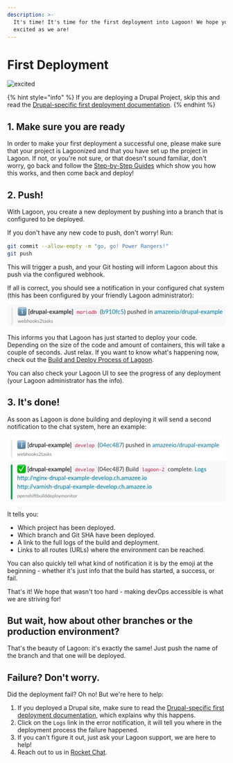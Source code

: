 ```yaml
---
description: >-
  It's time! It's time for the first deployment into Lagoon! We hope you are as
  excited as we are!
---
```


# First Deployment

![excited](https://i.giphy.com/media/7kVRZwYRwF1ok/giphy-downsized.gif)

{% hint style="info" %}
If you are deploying a Drupal Project, skip this and read the [Drupal-specific first deployment documentation](../drupal/first-deployment-of-drupal.md).
{% endhint %}

## 1. Make sure you are ready

In order to make your first deployment a successful one, please make sure that your project is Lagoonized and that you have set up the project in Lagoon. If not, or you're not sure, or that doesn't sound familiar, don't worry, go back and follow the [Step-by-Step Guides](setup_project.md) which show you how this works, and then come back and deploy!

## 2. Push!

With Lagoon, you create a new deployment by pushing into a branch that is configured to be deployed.

If you don't have any new code to push, don't worry! Run:

```bash
git commit --allow-empty -m "go, go! Power Rangers!"
git push
```

This will trigger a push, and your Git hosting will inform Lagoon about this push via the configured webhook.

If all is correct, you should see a notification in your configured chat system \(this has been configured by your friendly Lagoon administrator\):

![Slack notification that a push has been made in a Lagoonized repository.](../.gitbook/assets/first_deployment_slack_start%20%282%29%20%282%29%20%283%29%20%285%29%20%285%29%20%284%29.jpg)

This informs you that Lagoon has just started to deploy your code. Depending on the size of the code and amount of containers, this will take a couple of seconds. Just relax. If you want to know what's happening now, check out the [Build and Deploy Process of Lagoon](build-and-deploy-process.md).

You can also check your Lagoon UI to see the progress of any deployment \(your Lagoon administrator has the info\).

## 3. It's done!

As soon as Lagoon is done building and deploying it will send a second notification to the chat system, here an example:

![Slack notification of a successful Lagoon build and deployment.](../.gitbook/assets/first_deployment_slack_2nd_success.jpg)

It tells you:

* Which project has been deployed.
* Which branch and Git SHA have been deployed.
* A link to the full logs of the build and deployment.
* Links to all routes \(URLs\) where the environment can be reached.

You can also quickly tell what kind of notification it is by the emoji at the beginning - whether it's just info that the build has started, a success, or fail.

That's it! We hope that wasn't too hard - making devOps accessible is what we are striving for!

## But wait, how about other branches or the production environment?

That's the beauty of Lagoon: it's exactly the same! Just push the name of the branch and that one will be deployed.

## Failure? Don't worry.

Did the deployment fail? Oh no! But we're here to help:

1. If you deployed a Drupal site, make sure to read the [Drupal-specific first deployment documentation](../drupal/first-deployment-of-drupal.md), which explains why this happens.
2. Click on the `Logs` link in the error notification, it will tell you where in the deployment process the failure happened.
3. If you can't figure it out, just ask your Lagoon support, we are here to help!
4. Reach out to us in [Rocket Chat](https://amazeeio.rocket.chat/home).

